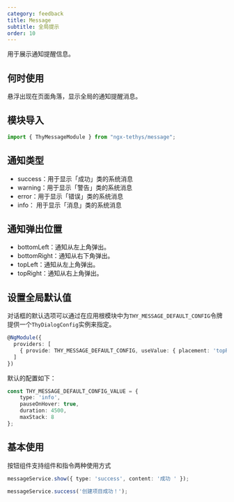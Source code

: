 ```yaml
---
category: feedback
title: Message
subtitle: 全局提示
order: 10
---
```


<alert>用于展示通知提醒信息。</alert>

## 何时使用
悬浮出现在页面角落，显示全局的通知提醒消息。

## 模块导入
```ts
import { ThyMessageModule } from "ngx-tethys/message";
```

## 通知类型

- success：用于显示「成功」类的系统消息
- warning：用于显示「警告」类的系统消息
- error：用于显示「错误」类的系统消息
- info： 用于显示「消息」类的系统消息

## 通知弹出位置

- bottomLeft：通知从左上角弹出。
- bottomRight：通知从右下角弹出。
- topLeft：通知从左上角弹出。
- topRight：通知从右上角弹出。

## 设置全局默认值

对话框的默认选项可以通过在应用根模块中为`THY_MESSAGE_DEFAULT_CONFIG`令牌提供一个`ThyDialogConfig`实例来指定。

```ts
@NgModule({
  providers: [
    { provide: THY_MESSAGE_DEFAULT_CONFIG, useValue: { placement: 'topRight' }}
  ]
})
```

默认的配置如下：
```ts
const THY_MESSAGE_DEFAULT_CONFIG_VALUE = {
    type: 'info',
    pauseOnHover: true,
    duration: 4500,
    maxStack: 8
};
```

## 基本使用
按钮组件支持组件和指令两种使用方式
```ts
messageService.show({ type: 'success', content: '成功 ' });

messageService.success('创建项目成功！');
```
<example name="thy-message-basic-example"></example>

<example name="thy-message-hover-example"></example>

